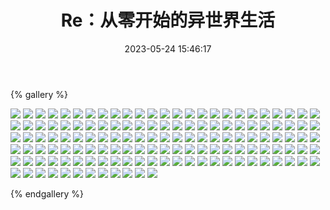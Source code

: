 ﻿---
title: Re：从零开始的异世界生活
date: 2023-05-24 15:46:17
comments: false
---

{% gallery %}

![](https://fastly.jsdelivr.net/gh/1405720461/images@master/Rem/1.avif)
![](https://fastly.jsdelivr.net/gh/1405720461/images@master/Rem/2.avif)
![](https://fastly.jsdelivr.net/gh/1405720461/images@master/Rem/3.avif)
![](https://fastly.jsdelivr.net/gh/1405720461/images@master/Rem/4.avif)
![](https://fastly.jsdelivr.net/gh/1405720461/images@master/Rem/5.avif)
![](https://fastly.jsdelivr.net/gh/1405720461/images@master/Rem/6.avif)
![](https://fastly.jsdelivr.net/gh/1405720461/images@master/Rem/7.avif)
![](https://fastly.jsdelivr.net/gh/1405720461/images@master/Rem/8.avif)
![](https://fastly.jsdelivr.net/gh/1405720461/images@master/Rem/9.avif)
![](https://fastly.jsdelivr.net/gh/1405720461/images@master/Rem/10.avif)
![](https://fastly.jsdelivr.net/gh/1405720461/images@master/Rem/11.avif)
![](https://fastly.jsdelivr.net/gh/1405720461/images@master/Rem/12.avif)
![](https://fastly.jsdelivr.net/gh/1405720461/images@master/Rem/13.avif)
![](https://fastly.jsdelivr.net/gh/1405720461/images@master/Rem/14.avif)
![](https://fastly.jsdelivr.net/gh/1405720461/images@master/Rem/15.avif)
![](https://fastly.jsdelivr.net/gh/1405720461/images@master/Rem/16.avif)
![](https://fastly.jsdelivr.net/gh/1405720461/images@master/Rem/17.avif)
![](https://fastly.jsdelivr.net/gh/1405720461/images@master/Rem/18.avif)
![](https://fastly.jsdelivr.net/gh/1405720461/images@master/Rem/19.avif)
![](https://fastly.jsdelivr.net/gh/1405720461/images@master/Rem/20.avif)
![](https://fastly.jsdelivr.net/gh/1405720461/images@master/Rem/21.avif)
![](https://fastly.jsdelivr.net/gh/1405720461/images@master/Rem/22.avif)
![](https://fastly.jsdelivr.net/gh/1405720461/images@master/Rem/23.avif)
![](https://fastly.jsdelivr.net/gh/1405720461/images@master/Rem/24.avif)
![](https://fastly.jsdelivr.net/gh/1405720461/images@master/Rem/25.avif)
![](https://fastly.jsdelivr.net/gh/1405720461/images@master/Rem/26.avif)
![](https://fastly.jsdelivr.net/gh/1405720461/images@master/Rem/27.avif)
![](https://fastly.jsdelivr.net/gh/1405720461/images@master/Rem/28.avif)
![](https://fastly.jsdelivr.net/gh/1405720461/images@master/Rem/29.avif)
![](https://fastly.jsdelivr.net/gh/1405720461/images@master/Rem/30.avif)
![](https://fastly.jsdelivr.net/gh/1405720461/images@master/Rem/31.avif)
![](https://fastly.jsdelivr.net/gh/1405720461/images@master/Rem/32.avif)
![](https://fastly.jsdelivr.net/gh/1405720461/images@master/Rem/33.avif)
![](https://fastly.jsdelivr.net/gh/1405720461/images@master/Rem/34.avif)
![](https://fastly.jsdelivr.net/gh/1405720461/images@master/Rem/35.avif)
![](https://fastly.jsdelivr.net/gh/1405720461/images@master/Rem/36.avif)
![](https://fastly.jsdelivr.net/gh/1405720461/images@master/Rem/37.avif)
![](https://fastly.jsdelivr.net/gh/1405720461/images@master/Rem/38.avif)
![](https://fastly.jsdelivr.net/gh/1405720461/images@master/Rem/39.avif)
![](https://fastly.jsdelivr.net/gh/1405720461/images@master/Rem/40.avif)
![](https://fastly.jsdelivr.net/gh/1405720461/images@master/Rem/41.avif)
![](https://fastly.jsdelivr.net/gh/1405720461/images@master/Rem/42.avif)
![](https://fastly.jsdelivr.net/gh/1405720461/images@master/Rem/43.avif)
![](https://fastly.jsdelivr.net/gh/1405720461/images@master/Rem/44.avif)
![](https://fastly.jsdelivr.net/gh/1405720461/images@master/Rem/45.avif)
![](https://fastly.jsdelivr.net/gh/1405720461/images@master/Rem/46.avif)
![](https://fastly.jsdelivr.net/gh/1405720461/images@master/Rem/47.avif)
![](https://fastly.jsdelivr.net/gh/1405720461/images@master/Rem/48.avif)
![](https://fastly.jsdelivr.net/gh/1405720461/images@master/Rem/49.avif)
![](https://fastly.jsdelivr.net/gh/1405720461/images@master/Rem/50.avif)
![](https://fastly.jsdelivr.net/gh/1405720461/images@master/Rem/51.avif)
![](https://fastly.jsdelivr.net/gh/1405720461/images@master/Rem/52.avif)
![](https://fastly.jsdelivr.net/gh/1405720461/images@master/Rem/53.avif)
![](https://fastly.jsdelivr.net/gh/1405720461/images@master/Rem/54.avif)
![](https://fastly.jsdelivr.net/gh/1405720461/images@master/Rem/55.avif)
![](https://fastly.jsdelivr.net/gh/1405720461/images@master/Rem/56.avif)
![](https://fastly.jsdelivr.net/gh/1405720461/images@master/Rem/57.avif)
![](https://fastly.jsdelivr.net/gh/1405720461/images@master/Rem/58.avif)
![](https://fastly.jsdelivr.net/gh/1405720461/images@master/Rem/59.avif)
![](https://fastly.jsdelivr.net/gh/1405720461/images@master/Rem/60.avif)
![](https://fastly.jsdelivr.net/gh/1405720461/images@master/Rem/61.avif)
![](https://fastly.jsdelivr.net/gh/1405720461/images@master/Rem/62.avif)
![](https://fastly.jsdelivr.net/gh/1405720461/images@master/Rem/63.avif)
![](https://fastly.jsdelivr.net/gh/1405720461/images@master/Rem/64.avif)
![](https://fastly.jsdelivr.net/gh/1405720461/images@master/Rem/65.avif)
![](https://fastly.jsdelivr.net/gh/1405720461/images@master/Rem/66.avif)
![](https://fastly.jsdelivr.net/gh/1405720461/images@master/Rem/67.avif)
![](https://fastly.jsdelivr.net/gh/1405720461/images@master/Rem/68.avif)
![](https://fastly.jsdelivr.net/gh/1405720461/images@master/Rem/69.avif)
![](https://fastly.jsdelivr.net/gh/1405720461/images@master/Rem/70.avif)
![](https://fastly.jsdelivr.net/gh/1405720461/images@master/Rem/71.avif)
![](https://fastly.jsdelivr.net/gh/1405720461/images@master/Rem/72.avif)
![](https://fastly.jsdelivr.net/gh/1405720461/images@master/Rem/73.avif)
![](https://fastly.jsdelivr.net/gh/1405720461/images@master/Rem/74.avif)
![](https://fastly.jsdelivr.net/gh/1405720461/images@master/Rem/75.avif)
![](https://fastly.jsdelivr.net/gh/1405720461/images@master/Rem/76.avif)
![](https://fastly.jsdelivr.net/gh/1405720461/images@master/Rem/77.avif)
![](https://fastly.jsdelivr.net/gh/1405720461/images@master/Rem/78.avif)
![](https://fastly.jsdelivr.net/gh/1405720461/images@master/Rem/79.avif)
![](https://fastly.jsdelivr.net/gh/1405720461/images@master/Rem/80.avif)
![](https://fastly.jsdelivr.net/gh/1405720461/images@master/Rem/81.avif)
![](https://fastly.jsdelivr.net/gh/1405720461/images@master/Rem/82.avif)
![](https://fastly.jsdelivr.net/gh/1405720461/images@master/Rem/83.avif)
![](https://fastly.jsdelivr.net/gh/1405720461/images@master/Rem/84.avif)
![](https://fastly.jsdelivr.net/gh/1405720461/images@master/Rem/85.avif)
![](https://fastly.jsdelivr.net/gh/1405720461/images@master/Rem/86.avif)
![](https://fastly.jsdelivr.net/gh/1405720461/images@master/Rem/87.avif)
![](https://fastly.jsdelivr.net/gh/1405720461/images@master/Rem/88.avif)
![](https://fastly.jsdelivr.net/gh/1405720461/images@master/Rem/89.avif)
![](https://fastly.jsdelivr.net/gh/1405720461/images@master/Rem/90.avif)
![](https://fastly.jsdelivr.net/gh/1405720461/images@master/Rem/91.avif)
![](https://fastly.jsdelivr.net/gh/1405720461/images@master/Rem/92.avif)
![](https://fastly.jsdelivr.net/gh/1405720461/images@master/Rem/93.avif)
![](https://fastly.jsdelivr.net/gh/1405720461/images@master/Rem/94.avif)
![](https://fastly.jsdelivr.net/gh/1405720461/images@master/Rem/95.avif)
![](https://fastly.jsdelivr.net/gh/1405720461/images@master/Rem/96.avif)
![](https://fastly.jsdelivr.net/gh/1405720461/images@master/Rem/97.avif)
![](https://fastly.jsdelivr.net/gh/1405720461/images@master/Rem/98.avif)
![](https://fastly.jsdelivr.net/gh/1405720461/images@master/Rem/99.avif)
![](https://fastly.jsdelivr.net/gh/1405720461/images@master/Rem/100.avif)
![](https://fastly.jsdelivr.net/gh/1405720461/images@master/Rem/101.avif)
![](https://fastly.jsdelivr.net/gh/1405720461/images@master/Rem/102.avif)
![](https://fastly.jsdelivr.net/gh/1405720461/images@master/Rem/103.avif)
![](https://fastly.jsdelivr.net/gh/1405720461/images@master/Rem/104.avif)
![](https://fastly.jsdelivr.net/gh/1405720461/images@master/Rem/105.avif)
![](https://fastly.jsdelivr.net/gh/1405720461/images@master/Rem/106.avif)
![](https://fastly.jsdelivr.net/gh/1405720461/images@master/Rem/107.avif)
![](https://fastly.jsdelivr.net/gh/1405720461/images@master/Rem/108.avif)
![](https://fastly.jsdelivr.net/gh/1405720461/images@master/Rem/109.avif)
![](https://fastly.jsdelivr.net/gh/1405720461/images@master/Rem/110.avif)
![](https://fastly.jsdelivr.net/gh/1405720461/images@master/Rem/111.avif)
![](https://fastly.jsdelivr.net/gh/1405720461/images@master/Rem/112.avif)
![](https://fastly.jsdelivr.net/gh/1405720461/images@master/Rem/113.avif)
![](https://fastly.jsdelivr.net/gh/1405720461/images@master/Rem/114.avif)
![](https://fastly.jsdelivr.net/gh/1405720461/images@master/Rem/115.avif)
![](https://fastly.jsdelivr.net/gh/1405720461/images@master/Rem/116.avif)
![](https://fastly.jsdelivr.net/gh/1405720461/images@master/Rem/117.avif)
![](https://fastly.jsdelivr.net/gh/1405720461/images@master/Rem/118.avif)
![](https://fastly.jsdelivr.net/gh/1405720461/images@master/Rem/119.avif)
![](https://fastly.jsdelivr.net/gh/1405720461/images@master/Rem/120.avif)
![](https://fastly.jsdelivr.net/gh/1405720461/images@master/Rem/121.avif)
![](https://fastly.jsdelivr.net/gh/1405720461/images@master/Rem/122.avif)
![](https://fastly.jsdelivr.net/gh/1405720461/images@master/Rem/123.avif)
![](https://fastly.jsdelivr.net/gh/1405720461/images@master/Rem/124.avif)
![](https://fastly.jsdelivr.net/gh/1405720461/images@master/Rem/125.avif)
![](https://fastly.jsdelivr.net/gh/1405720461/images@master/Rem/126.avif)
![](https://fastly.jsdelivr.net/gh/1405720461/images@master/Rem/127.avif)
![](https://fastly.jsdelivr.net/gh/1405720461/images@master/Rem/128.avif)
![](https://fastly.jsdelivr.net/gh/1405720461/images@master/Rem/129.avif)
![](https://fastly.jsdelivr.net/gh/1405720461/images@master/Rem/130.avif)
![](https://fastly.jsdelivr.net/gh/1405720461/images@master/Rem/131.avif)
![](https://fastly.jsdelivr.net/gh/1405720461/images@master/Rem/132.avif)
![](https://fastly.jsdelivr.net/gh/1405720461/images@master/Rem/133.avif)
![](https://fastly.jsdelivr.net/gh/1405720461/images@master/Rem/134.avif)
![](https://fastly.jsdelivr.net/gh/1405720461/images@master/Rem/135.avif)
![](https://fastly.jsdelivr.net/gh/1405720461/images@master/Rem/136.avif)
![](https://fastly.jsdelivr.net/gh/1405720461/images@master/Rem/137.avif)

{% endgallery %}
